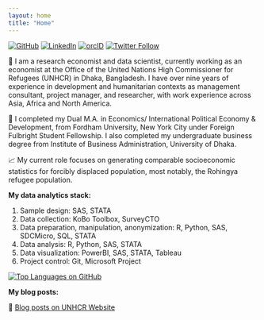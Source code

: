 ```yaml
---
layout: home
title: "Home"
---
```

[![GitHub](https://img.shields.io/badge/GitHub-100000?style=flat&logo=github&logoColor=white)](https://github.com/masud90)
[![LinkedIn](https://img.shields.io/badge/LinkedIn-0077B5?style=flat&logo=linkedin&logoColor=white)](https://linkedin.com/in/Masud90)
[![orcID](https://img.shields.io/badge/ORCID-Masud_Rahman?style=flat&logo=orcid&color=darkgreen)](https://orcid.org/0000-0001-8991-8253)
[![Twitter Follow](https://img.shields.io/twitter/follow/masudtweets?style=social&logo=twitter)](https://twitter.com/masudtweets)

💼 I am a research economist and data scientist, currently working as an economist at the Office of the United Nations High Commissioner for Refugees (UNHCR) in Dhaka, Bangladesh. I have over nine years of experience in development and humanitarian contexts as management consultant, project manager, and researcher, with work experience across Asia, Africa and North America.

📓 I completed my Dual M.A. in Economics/ International Political Economy & Development, from Fordham University, New York City under Foreign Fulbright Student Fellowship. I also completed my undergraduate business degree from Institute of Business Administration, University of Dhaka.

📈 My current role focuses on generating comparable socioeconomic statistics for forcibly displaced population, most notably, the Rohingya refugee population.

**My data analytics stack:**

1. Sample design: SAS, STATA
2. Data collection: KoBo Toolbox, SurveyCTO
3. Data preparation, manipulation, anonymization: R, Python, SAS, SDCMicro, SQL, STATA
4. Data analysis: R, Python, SAS, STATA
5. Data visualization: PowerBI, SAS, STATA, Tableau
6. Project control: Git, Microsoft Project

[![Top Languages on GitHub](https://github-readme-stats-eight-lovat-13.vercel.app//api/top-langs/?username=masud90&langs_count=10&layout=compact)](https://github.com/masud90) 

**My blog posts:**

📰 [Blog posts on UNHCR Website](https://www.unhcr.org/blogs/blog-authors/masud-rahman/)
